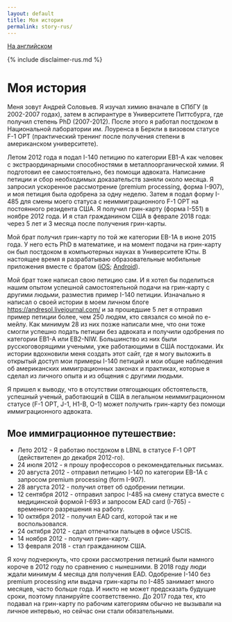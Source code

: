 ```yaml
---
layout: default
title: Моя история
permalink: story-rus/
---
```


[На английском](/story/)

{% include disclaimer-rus.md %}

# Моя история

Меня зовут Андрей Соловьев. Я изучал химию вначале в СПбГУ (в 2002-2007 годах), затем в аспирантуре в Университете Питтсбурга, где получил степень PhD (2007-2012). После этого я работал постдоком в Национальной лаборатории им. Лоуренса в Беркли в визовом статусе F-1 OPT (практический тренинг после получения степени в американском университете).

Летом 2012 года я подал I-140 петицию по категории EB1-A как человек с экстраординарными способностями в металлоорганической химии. Я подготовил ее самостоятельно, без помощи адвоката. Написание петиции и сбор необходимых доказательств заняли около месяца. Я запросил ускоренное рассмотрение (premium processing, форма I-907), и моя петиция была одобрена за одну неделю. Затем я подал форму I-485 для смены моего статуса с неиммиграционного F-1 OPT на постоянного резидента США. Я получил грин-карту (форма I-551) в ноябре 2012 года. И я стал гражданином США в феврале 2018 года: через 5 лет и 3 месяца после получения грин-карты.

Мой брат получил грин-карту по той же категории EB-1A в июне 2015 года. У него есть PhD в математике, и на момент подачи на грин-карту он был постдоком в компьютерных науках в Университете Юты. В настоящее время я разрабатываю образовательные мобильные приложения вместе с братом ([iOS](https://itunes.apple.com/ru/developer/andrey-solovyev/id655223913); [Android](https://play.google.com/store/apps/developer?id=Andrey+Solovyev&hl=ru)).

Мой брат тоже написал свою петицию сам. И я хотел бы поделиться нашим опытом успешной самостоятельной подачи на грин-карту с другими людьми, разместив пример I-140 петиции. Изначально я написал о своей истории в моем личном блоге <https://andresol.livejournal.com/> и за прошедшие 5 лет я отправил пример петиции более, чем 250 людям, кто связался со мной по е-мейлу. Как минимум 28 из них позже написали мне, что они тоже смогли успешно подать петиции без адвоката и получили одобрения по категории EB1-A или EB2-NIW. Большинство из них были русскоговорящими учеными, уже работающими в США постдоками. Их истории вдохновили меня создать этот сайт, где я могу выложить в открытый доступ мои примеры I-140 петиций и мои общие наблюдения об американских иммиграционных законах и практиках, которые я сделал из личного опыта и из общения с другими людьми. 

Я пришел к выводу, что в отсутствии отягощающих обстоятельств, успешный ученый, работающий в США в легальном неиммиграционном статусе (F-1 OPT, J-1, H1-B, O-1) может получить грин-карту без помощи иммиграционного адвоката.

## Мое иммиграционное путешествие:
- Лето 2012 - Я работаю постдоком в LBNL в статусе F-1 OPT (действителен до декабря 2012-го).
- 24 июля 2012 - я прошу профессоров о рекомендательных письмах.
- 20 августа 2012 - отправил петицию I-140 по категории EB-1A с запросом premium processing (form I-907).
- 28 августа 2012 - получил ответ об одобрении петиции.
- 12 сентября 2012 - отправил запрос I-485 на смену статуса вместе с медицинской формой I-693 и запросом EAD card (I-765) - временного разрешения на работу.
- 10 октября 2012 - получил EAD card, которой так и не воспользовался.
- 24 октября 2012 - сдал отпечатки пальцев в офисе USCIS.
- 14 ноября 2012 - получил грин-карту.
- 13 февраля 2018 - стал гражданином США.

Я хочу подчеркнуть, что сроки рассмотрения петиций были намного короче в 2012 году по сравнению с нынешними. В 2018 году люди ждали минимум 4 месяца для получения EAD. Одобрение I-140 без premium processing или выдача грин-карты по I-485 занимает много месяцев, часто больше года. И никто не может предсказать будущие сроки, поэтому планируйте соответственно. До 2017 года тех, кто подавал на грин-карту по рабочим категориям обычно не вызывали на личное интервью, но сейчас они стали обязательными.